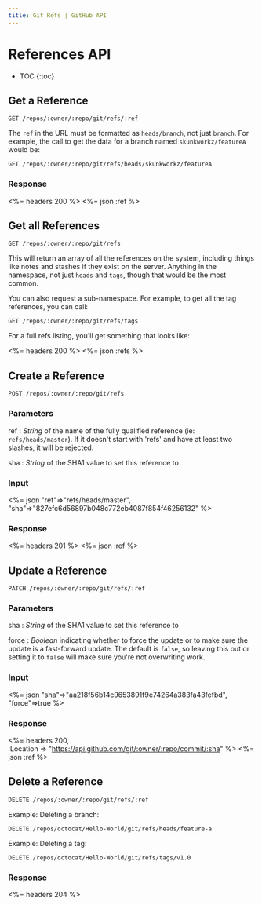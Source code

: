 ```yaml
---
title: Git Refs | GitHub API
---
```


# References API

* TOC
{:toc}

## Get a Reference

    GET /repos/:owner/:repo/git/refs/:ref

The `ref` in the URL must be formatted as `heads/branch`, not just `branch`. For example, the call to get the data for a branch named `skunkworkz/featureA` would be:

    GET /repos/:owner/:repo/git/refs/heads/skunkworkz/featureA

### Response

<%= headers 200 %>
<%= json :ref %>

## Get all References

    GET /repos/:owner/:repo/git/refs

This will return an array of all the references on the system, including
things like notes and stashes if they exist on the server.  Anything in
the namespace, not just `heads` and `tags`, though that would be the
most common.

You can also request a sub-namespace. For example, to get all the tag
references, you can call:

    GET /repos/:owner/:repo/git/refs/tags

For a full refs listing, you'll get something that looks like:

<%= headers 200 %>
<%= json :refs %>


## Create a Reference

    POST /repos/:owner/:repo/git/refs

### Parameters

ref
: _String_ of the name of the fully qualified reference (ie: `refs/heads/master`).
  If it doesn't start with 'refs' and have at least two slashes, it will be rejected.

sha
: _String_ of the SHA1 value to set this reference to

### Input

<%= json "ref"=>"refs/heads/master",\
         "sha"=>"827efc6d56897b048c772eb4087f854f46256132" %>

### Response

<%= headers 201 %>
<%= json :ref %>

## Update a Reference

    PATCH /repos/:owner/:repo/git/refs/:ref

### Parameters

sha
: _String_ of the SHA1 value to set this reference to

force
: _Boolean_ indicating whether to force the update or to make sure the
update is a fast-forward update. The default is `false`, so leaving this
out or setting it to `false` will make sure you're not overwriting work.

### Input

<%= json "sha"=>"aa218f56b14c9653891f9e74264a383fa43fefbd",\
         "force"=>true %>

### Response

<%= headers 200, \
      :Location => "https://api.github.com/git/:owner/:repo/commit/:sha" %>
<%= json :ref %>

## Delete a Reference

    DELETE /repos/:owner/:repo/git/refs/:ref

Example: Deleting a branch:

    DELETE /repos/octocat/Hello-World/git/refs/heads/feature-a

Example: Deleting a tag:

    DELETE /repos/octocat/Hello-World/git/refs/tags/v1.0

### Response

<%= headers 204 %>

